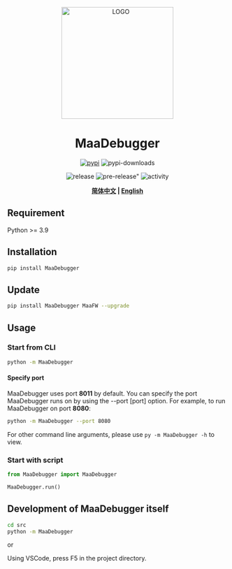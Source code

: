 <p align="center">
  <img alt="LOGO" src="https://cdn.jsdelivr.net/gh/MaaAssistantArknights/design@main/logo/maa-logo_512x512.png" width="256" height="256" />
</p>

<div align="center">

# MaaDebugger

<a href="https://pypi.org/project/MaaDebugger/" target="_blank"><img alt="pypi" src="https://img.shields.io/badge/PyPI-3775A9?logo=pypi&logoColor=white"></a>
<img alt="pypi-downloads" src="https://img.shields.io/pypi/dm/MaaDebugger?label=Downloads">

<img alt="release" src="https://img.shields.io/github/v/release/MaaXYZ/MaaDebugger?label=Release">
<img alt=pre-release" src="https://img.shields.io/github/v/release/MaaXYZ/MaaDebugger?include_prereleases&label=Pre-Release">
<img alt="activity" src="https://img.shields.io/github/commit-activity/m/MaaXYZ/MaaDebugger?color=%23ff69b4&label=Commit+Activity">

**[简体中文](./README.md) | [English](./README-en.md)**

</div>

## Requirement

Python >= 3.9

## Installation

```bash
pip install MaaDebugger
```

## Update

```bash
pip install MaaDebugger MaaFW --upgrade
```

## Usage

### Start from CLI

```bash
python -m MaaDebugger
```

#### Specify port

MaaDebugger uses port **8011** by default. You can specify the port MaaDebugger runs on by using the --port [port] option. For example, to run MaaDebugger on port **8080**:

```bash
python -m MaaDebugger --port 8080
```

For other command line arguments, please use `py -m MaaDebugger -h` to view.

### Start with script

```python
from MaaDebugger import MaaDebugger

MaaDebugger.run()
```

## Development of MaaDebugger itself

```bash
cd src
python -m MaaDebugger
```

or

Using VSCode, press F5 in the project directory.
